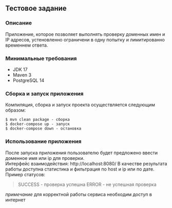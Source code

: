 ## Тестовое задание
### Описание
Приложение, которое позволяет выполнять проверку доменных имен и IP адресов, устеновленно ограничени в одну попытку и лимитированно временнем ответа.
### Минимальные требования
* JDK 17
* Maven 3
* PostgreSQL 14
### Сборка и запуск приложения
Компиляция, сборка и запуск проекта осуществляется следующим образом:

    $ mvn clean package - сборка
    $ docker-compose up - запуск
    $ docker-compose down - остановка

### Использование приложения
После запуска приложения пользователю будет предложено ввести доменное имя или ip для проверки.  
Интерфейс взаимодействия: http://localhost:8080/ 
В качестве результата работы доступна статистика и фильтрация по host и ip или по дате.  
Пример статусов:

> SUCCESS - проверка успешна 
> ERROR - не успешная проверка

*примечание*
для корректной работы сервиса необходим доступ в интернет